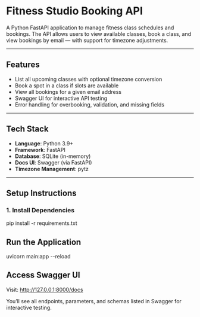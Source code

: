 #  Fitness Studio Booking API

A Python FastAPI application to manage fitness class schedules and bookings. The API allows users to view available classes, book a class, and view bookings by email — with support for timezone adjustments.

---

## Features

- List all upcoming classes with optional timezone conversion
- Book a spot in a class if slots are available
- View all bookings for a given email address
- Swagger UI for interactive API testing
- Error handling for overbooking, validation, and missing fields

---

## Tech Stack

- **Language**: Python 3.9+
- **Framework**: FastAPI
- **Database**: SQLite (in-memory)
- **Docs UI**: Swagger (via FastAPI)
- **Timezone Management**: pytz

---

##  Setup Instructions

### 1. Install Dependencies

pip install -r requirements.txt

##  Run the Application

uvicorn main:app --reload

## Access Swagger UI
Visit: http://127.0.0.1:8000/docs

You’ll see all endpoints, parameters, and schemas listed in Swagger for interactive testing.
